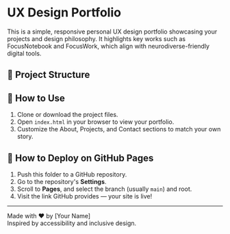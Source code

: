 # UX Design Portfolio

This is a simple, responsive personal UX design portfolio showcasing your projects and design philosophy. It highlights key works such as FocusNotebook and FocusWork, which align with neurodiverse-friendly digital tools.

## 📁 Project Structure


## 🔧 How to Use

1. Clone or download the project files.
2. Open `index.html` in your browser to view your portfolio.
3. Customize the About, Projects, and Contact sections to match your own story.

## 🚀 How to Deploy on GitHub Pages

1. Push this folder to a GitHub repository.
2. Go to the repository's **Settings**.
3. Scroll to **Pages**, and select the branch (usually `main`) and root.
4. Visit the link GitHub provides — your site is live!

---

Made with ❤️ by [Your Name]  
Inspired by accessibility and inclusive design.
